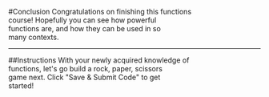 #Conclusion
Congratulations on finishing this functions  
course! Hopefully you can see how powerful  
functions are, and how they can be used in so  
many contexts.
***
##Instructions
With your newly acquired knowledge of  
functions, let's go build a rock, paper, scissors  
game next. Click "Save & Submit Code" to get  
started!